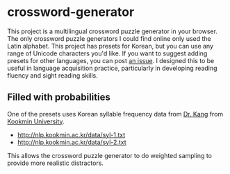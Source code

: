 # crossword-generator
This project is a multilingual crossword puzzle generator in your browser. The only crossword puzzle generators I could find online only used the Latin alphabet. This project has presets for Korean, but you can use any range of Unicode characters you'd like. If you want to suggest adding presets for other languages, you can post [an issue](https://github.com/wjdenny/crossword-generator-multilingual/issues). I designed this to be useful in language acquisition practice, particularly in developing reading fluency and sight reading skills.

## Filled with probabilities
One of the presets uses Korean syllable frequency data from [Dr. Kang](http://nlp.kookmin.ac.kr/) from [Kookmin University](https://www.kookmin.ac.kr/).

- <http://nlp.kookmin.ac.kr/data/syl-1.txt>
- <http://nlp.kookmin.ac.kr/data/syl-2.txt>

This allows the crossword puzzle generator to do weighted sampling to provide more realistic distractors.